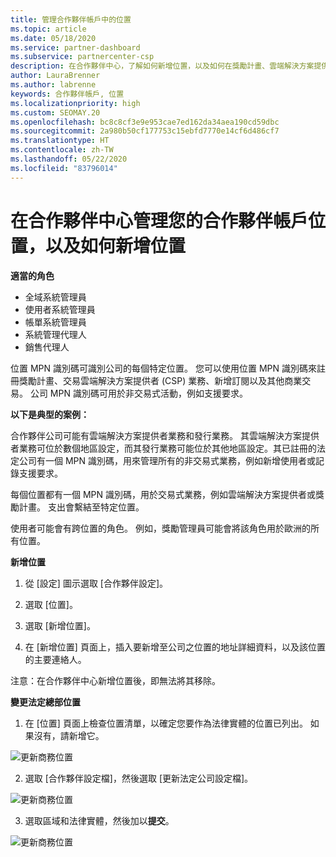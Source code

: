 ```yaml
---
title: 管理合作夥伴帳戶中的位置
ms.topic: article
ms.date: 05/18/2020
ms.service: partner-dashboard
ms.subservice: partnercenter-csp
description: 在合作夥伴中心，了解如何新增位置，以及如何在獎勵計畫、雲端解決方案提供者業務、訂閱和其他交易中使用 MPN 識別碼。
author: LauraBrenner
ms.author: labrenne
keywords: 合作夥伴帳戶, 位置
ms.localizationpriority: high
ms.custom: SEOMAY.20
ms.openlocfilehash: bc8c8cf3e9e953cae7ed162da34aea190cd59dbc
ms.sourcegitcommit: 2a980b50cf177753c15ebfd7770e14cf6d486cf7
ms.translationtype: HT
ms.contentlocale: zh-TW
ms.lasthandoff: 05/22/2020
ms.locfileid: "83796014"
---
```

# <a name="manage-your-partner-account-locations-in-partner-center-and-how-to-add-a-new-location"></a>在合作夥伴中心管理您的合作夥伴帳戶位置，以及如何新增位置

**適當的角色**
- 全域系統管理員
- 使用者系統管理員
- 帳單系統管理員
- 系統管理代理人
- 銷售代理人

位置 MPN 識別碼可識別公司的每個特定位置。 您可以使用位置 MPN 識別碼來註冊獎勵計畫、交易雲端解決方案提供者 (CSP) 業務、新增訂閱以及其他商業交易。 公司 MPN 識別碼可用於非交易式活動，例如支援要求。

**以下是典型的案例：**

合作夥伴公司可能有雲端解決方案提供者業務和發行業務。 其雲端解決方案提供者業務可位於數個地區設定，而其發行業務可能位於其他地區設定。其已註冊的法定公司有一個 MPN 識別碼，用來管理所有的非交易式業務，例如新增使用者或記錄支援要求。

每個位置都有一個 MPN 識別碼，用於交易式業務，例如雲端解決方案提供者或獎勵計畫。 支出會繫結至特定位置。

使用者可能會有跨位置的角色。 例如，獎勵管理員可能會將該角色用於歐洲的所有位置。

**新增位置**

1. 從 [設定] 圖示選取 [合作夥伴設定]。 

2. 選取 [位置]。

3. 選取 [新增位置]。  

4. 在 [新增位置] 頁面上，插入要新增至公司之位置的地址詳細資料，以及該位置的主要連絡人。

注意：在合作夥伴中心新增位置後，即無法將其移除。

**變更法定總部位置**

1. 在 [位置] 頁面上檢查位置清單，以確定您要作為法律實體的位置已列出。 如果沒有，請新增它。

![更新商務位置](images/updatepartnerprofile2.png)

2. 選取 [合作夥伴設定檔]，然後選取 [更新法定公司設定檔]。

![更新商務位置](images/updatepartnerprofile1.png)

3. 選取區域和法律實體，然後加以**提交**。

![更新商務位置](images/updatepartnerprofile3.png)

